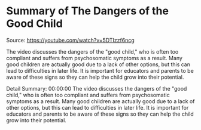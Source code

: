 # Summary of The Dangers of the Good Child

Source: https://youtube.com/watch?v=5DTIzzf6ncg

The video discusses the dangers of the "good child," who is often too compliant and suffers from psychosomatic symptoms as a result. Many good children are actually good due to a lack of other options, but this can lead to difficulties in later life. It is important for educators and parents to be aware of these signs so they can help the child grow into their potential.

Detail Summary: 
00:00:00
The video discusses the dangers of the "good child," who is often too compliant and suffers from psychosomatic symptoms as a result. Many good children are actually good due to a lack of other options, but this can lead to difficulties in later life. It is important for educators and parents to be aware of these signs so they can help the child grow into their potential.

